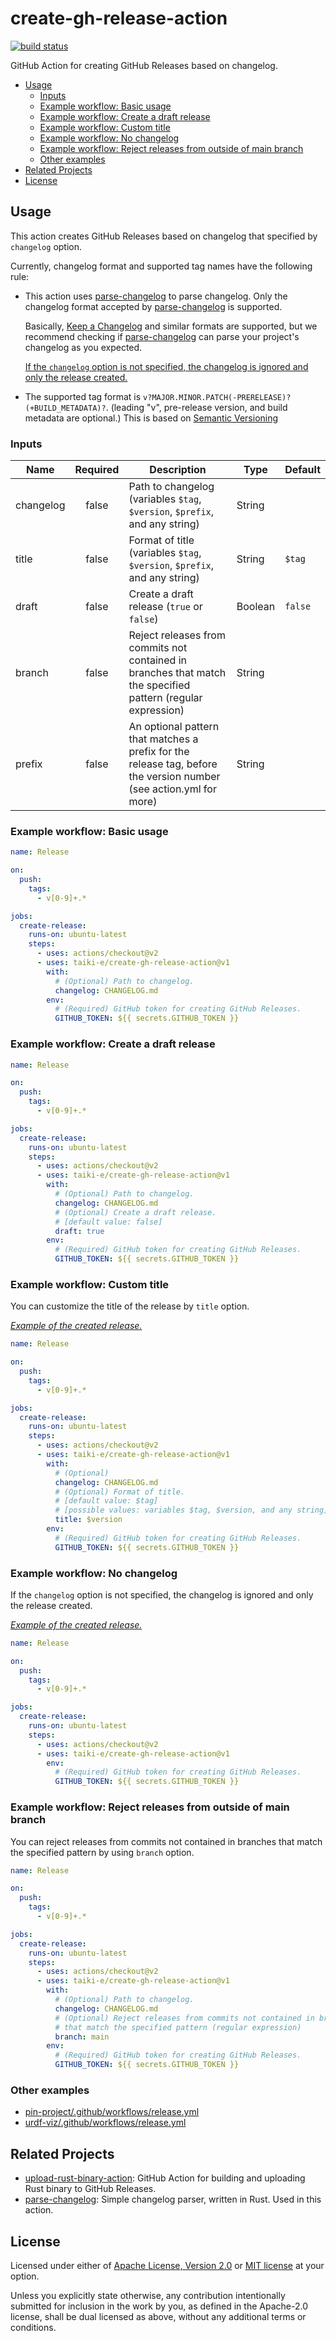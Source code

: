 # create-gh-release-action

[![build status](https://img.shields.io/github/workflow/status/taiki-e/create-gh-release-action/CI/main?style=flat-square&logo=github)](https://github.com/taiki-e/create-gh-release-action/actions)

GitHub Action for creating GitHub Releases based on changelog.

- [Usage](#usage)
  - [Inputs](#inputs)
  - [Example workflow: Basic usage](#example-workflow-basic-usage)
  - [Example workflow: Create a draft release](#example-workflow-create-a-draft-release)
  - [Example workflow: Custom title](#example-workflow-custom-title)
  - [Example workflow: No changelog](#example-workflow-no-changelog)
  - [Example workflow: Reject releases from outside of main branch](#example-workflow-reject-releases-from-outside-of-main-branch)
  - [Other examples](#other-examples)
- [Related Projects](#related-projects)
- [License](#license)

## Usage

This action creates GitHub Releases based on changelog that specified by `changelog` option.

Currently, changelog format and supported tag names have the following rule:

- This action uses [parse-changelog] to parse changelog.
  Only the changelog format accepted by [parse-changelog] is supported.

  Basically, [Keep a Changelog][keepachangelog] and similar formats are
  supported, but we recommend checking if [parse-changelog] can parse your
  project's changelog as you expected.

  [If the `changelog` option is not specified, the changelog is ignored and only the release created.](#example-workflow-no-changelog)

- The supported tag format is `v?MAJOR.MINOR.PATCH(-PRERELEASE)?(+BUILD_METADATA)?`.
  (leading "v", pre-release version, and build metadata are optional.)
  This is based on [Semantic Versioning][semver]

### Inputs

| Name      | Required | Description                                                                 | Type    | Default |
|-----------|:--------:|-----------------------------------------------------------------------------|---------|---------|
| changelog | false    | Path to changelog (variables `$tag`, `$version`, `$prefix`, and any string) | String  |         |
| title     | false    | Format of title (variables `$tag`, `$version`, `$prefix`, and any string)   | String  | `$tag`  |
| draft     | false    | Create a draft release (`true` or `false`)                                  | Boolean | `false` |
| branch    | false    | Reject releases from commits not contained in branches that match the specified pattern (regular expression) | String  |         |
| prefix    | false    | An optional pattern that matches a prefix for the release tag, before the version number (see action.yml for more) | String |         |

### Example workflow: Basic usage

```yaml
name: Release

on:
  push:
    tags:
      - v[0-9]+.*

jobs:
  create-release:
    runs-on: ubuntu-latest
    steps:
      - uses: actions/checkout@v2
      - uses: taiki-e/create-gh-release-action@v1
        with:
          # (Optional) Path to changelog.
          changelog: CHANGELOG.md
        env:
          # (Required) GitHub token for creating GitHub Releases.
          GITHUB_TOKEN: ${{ secrets.GITHUB_TOKEN }}
```

### Example workflow: Create a draft release

```yaml
name: Release

on:
  push:
    tags:
      - v[0-9]+.*

jobs:
  create-release:
    runs-on: ubuntu-latest
    steps:
      - uses: actions/checkout@v2
      - uses: taiki-e/create-gh-release-action@v1
        with:
          # (Optional) Path to changelog.
          changelog: CHANGELOG.md
          # (Optional) Create a draft release.
          # [default value: false]
          draft: true
        env:
          # (Required) GitHub token for creating GitHub Releases.
          GITHUB_TOKEN: ${{ secrets.GITHUB_TOKEN }}
```

### Example workflow: Custom title

You can customize the title of the release by `title` option.

*[Example of the created release.](https://github.com/taiki-e/pin-project/releases/tag/v1.0.4)*

```yaml
name: Release

on:
  push:
    tags:
      - v[0-9]+.*

jobs:
  create-release:
    runs-on: ubuntu-latest
    steps:
      - uses: actions/checkout@v2
      - uses: taiki-e/create-gh-release-action@v1
        with:
          # (Optional)
          changelog: CHANGELOG.md
          # (Optional) Format of title.
          # [default value: $tag]
          # [possible values: variables $tag, $version, and any string]
          title: $version
        env:
          # (Required) GitHub token for creating GitHub Releases.
          GITHUB_TOKEN: ${{ secrets.GITHUB_TOKEN }}
```

### Example workflow: No changelog

If the `changelog` option is not specified, the changelog is ignored and only the release created.

*[Example of the created release.](https://github.com/openrr/urdf-viz/releases/tag/v0.23.1)*

```yaml
name: Release

on:
  push:
    tags:
      - v[0-9]+.*

jobs:
  create-release:
    runs-on: ubuntu-latest
    steps:
      - uses: actions/checkout@v2
      - uses: taiki-e/create-gh-release-action@v1
        env:
          # (Required) GitHub token for creating GitHub Releases.
          GITHUB_TOKEN: ${{ secrets.GITHUB_TOKEN }}
```

### Example workflow: Reject releases from outside of main branch

You can reject releases from commits not contained in branches that match the specified pattern by using `branch` option.

```yaml
name: Release

on:
  push:
    tags:
      - v[0-9]+.*

jobs:
  create-release:
    runs-on: ubuntu-latest
    steps:
      - uses: actions/checkout@v2
      - uses: taiki-e/create-gh-release-action@v1
        with:
          # (Optional) Path to changelog.
          changelog: CHANGELOG.md
          # (Optional) Reject releases from commits not contained in branches
          # that match the specified pattern (regular expression)
          branch: main
        env:
          # (Required) GitHub token for creating GitHub Releases.
          GITHUB_TOKEN: ${{ secrets.GITHUB_TOKEN }}
```

### Other examples

- [pin-project/.github/workflows/release.yml](https://github.com/taiki-e/pin-project/blob/17368bcf3a07d29440d4aa95a7b4384ede9e54f5/.github/workflows/release.yml#L19-L36)
- [urdf-viz/.github/workflows/release.yml](https://github.com/openrr/urdf-viz/blob/d6f16cbdda66a54a55ac2f14ac0c69819127b2d4/.github/workflows/release.yml#L29-L31)

## Related Projects

- [upload-rust-binary-action]: GitHub Action for building and uploading Rust binary to GitHub Releases.
- [parse-changelog]: Simple changelog parser, written in Rust. Used in this action.

[keepachangelog]: https://keepachangelog.com/en/1.0.0
[parse-changelog]: https://github.com/taiki-e/parse-changelog
[semver]: https://semver.org
[upload-rust-binary-action]: https://github.com/taiki-e/upload-rust-binary-action

## License

Licensed under either of [Apache License, Version 2.0](LICENSE-APACHE) or
[MIT license](LICENSE-MIT) at your option.

Unless you explicitly state otherwise, any contribution intentionally submitted
for inclusion in the work by you, as defined in the Apache-2.0 license, shall
be dual licensed as above, without any additional terms or conditions.
